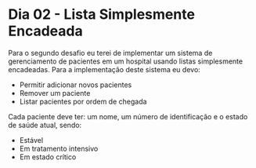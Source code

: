 # Dia 02 - Lista Simplesmente Encadeada

Para o segundo desafio eu terei de implementar um sistema de gerenciamento de pacientes em um hospital usando listas simplesmente encadeadas. Para a implementação deste sistema eu devo:

* Permitir adicionar novos pacientes
* Remover um paciente
* Listar pacientes por ordem de chegada

Cada paciente deve ter: um nome, um número de identificação e o estado de saúde atual, sendo: 

* Estável
* Em tratamento intensivo
* Em estado crítico
